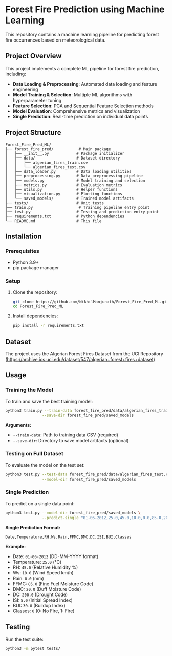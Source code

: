 # Forest Fire Prediction using Machine Learning

This repository contains a machine learning pipeline for predicting forest fire occurrences based on meteorological data.

## Project Overview

This project implements a complete ML pipeline for forest fire prediction, including:
- **Data Loading & Preprocessing**: Automated data loading and feature engineering
- **Model Training & Selection**: Multiple ML algorithms with hyperparameter tuning
- **Feature Selection**: PCA and Sequential Feature Selection methods
- **Model Evaluation**: Comprehensive metrics and visualization
- **Single Prediction**: Real-time prediction on individual data points

## Project Structure

```
Forest_Fire_Pred_ML/
├── forest_fire_pred/           # Main package
│   ├── __init__.py            # Package initializer
│   ├── data/                  # Dataset directory
│   │   ├── algerian_fires_train.csv
│   │   └── algerian_fires_test.csv
│   ├── data_loader.py         # Data loading utilities
│   ├── preprocessing.py       # Data preprocessing pipeline
│   ├── models.py              # Model training and selection
│   ├── metrics.py             # Evaluation metrics
│   ├── utils.py               # Helper functions
│   ├── visualization.py       # Plotting functions
│   └── saved_models/          # Trained model artifacts
├── tests/                     # Unit tests
├── train.py                    # Training pipeline entry point
├── test.py                    # Testing and prediction entry point
├── requirements.txt           # Python dependencies
└── README.md                  # This file
```

## Installation

### Prerequisites
- Python 3.9+
- pip package manager

### Setup
1. Clone the repository:
   ```bash
   git clone https://github.com/NikhilManjunath/Forest_Fire_Pred_ML.git
   cd Forest_Fire_Pred_ML
   ```

2. Install dependencies:
   ```bash
   pip install -r requirements.txt
   ```

## Dataset

The project uses the Algerian Forest Fires Dataset from the UCI Repository (https://archive.ics.uci.edu/dataset/547/algerian+forest+fires+dataset)

## Usage

### Training the Model

To train and save the best training model:

```bash
python3 train.py --train-data forest_fire_pred/data/algerian_fires_train.csv \
                --save-dir forest_fire_pred/saved_models
```

**Arguments:**
- `--train-data`: Path to training data CSV (required)
- `--save-dir`: Directory to save model artifacts (optional)

### Testing on Full Dataset

To evaluate the model on the test set:

```bash
python3 test.py --test-data forest_fire_pred/data/algerian_fires_test.csv \
                --model-dir forest_fire_pred/saved_models
```

### Single Prediction

To predict on a single data point:

```bash
python3 test.py --model-dir forest_fire_pred/saved_models \
                --predict-single "01-06-2012,25.0,45.0,10.0,0.0,85.0,20.0,200.0,5.0,30.0,0"
```

**Single Prediction Format:**
```
Date,Temperature,RH,Ws,Rain,FFMC,DMC,DC,ISI,BUI,Classes
```

**Example:**
- Date: `01-06-2012` (DD-MM-YYYY format)
- Temperature: `25.0` (°C)
- RH: `45.0` (Relative Humidity %)
- Ws: `10.0` (Wind Speed km/h)
- Rain: `0.0` (mm)
- FFMC: `85.0` (Fine Fuel Moisture Code)
- DMC: `20.0` (Duff Moisture Code)
- DC: `200.0` (Drought Code)
- ISI: `5.0` (Initial Spread Index)
- BUI: `30.0` (Buildup Index)
- Classes: `0` (0: No Fire, 1: Fire)

## Testing

Run the test suite:

```bash
python3 -m pytest tests/
```
